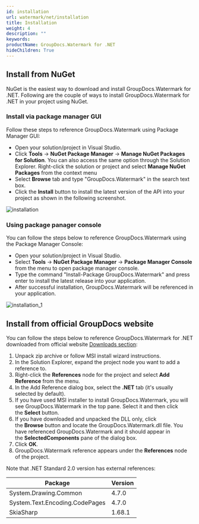 ```yaml
---
id: installation
url: watermark/net/installation
title: Installation
weight: 4
description: ""
keywords: 
productName: GroupDocs.Watermark for .NET
hideChildren: True
---
```

## Install from NuGet

NuGet is the easiest way to download and install GroupDocs.Watermark for .NET. Following are the couple of ways to install GroupDocs.Watermark for .NET in your project using NuGet.

### Install via package manager GUI

Follow these steps to reference GroupDocs.Watermark using Package Manager GUI:

* Open your solution/project in Visual Studio.
* Click **Tools** -> **NuGet Package Manager** -> **Manage NuGet Packages for Solution**. You can also access the same option through the Solution Explorer. Right-click the solution or project and select **Manage NuGet Packages** from the context menu
* Select **Browse** tab and type "GroupDocs.Watermark" in the search text box.
* Click the **Install** button to install the latest version of the API into your project as shown in the following screenshot.

![installation](/watermark/net/images/installation.png)

### Using package panager console

You can follow the steps below to reference GroupDocs.Watermark using the Package Manager Console:

* Open your solution/project in Visual Studio.
* Select **Tools** -> **NuGet Package Manager** -> **Package Manager Console** from the menu to open package manager console.
* Type the command "Install-Package GroupDocs.Watermark" and press enter to install the latest release into your application.
* After successful installation, GroupDocs.Watermark will be referenced in your application.

![installation_1](/watermark/net/images/installation_1.png)

## Install from official GroupDocs website

You can follow the steps below to reference GroupDocs.Watermark for .NET downloaded from official website [Downloads section](https://downloads.groupdocs.com/watermark/net):

1. Unpack zip archive or follow MSI install wizard instructions.
2. In the Solution Explorer, expand the project node you want to add a reference to.
3. Right-click the **References** node for the project and select **Add Reference** from the menu.
4. In the Add Reference dialog box, select the **.NET** tab (it's usually selected by default).
5. If you have used MSI installer to install GroupDocs.Watermark, you will see GroupDocs.Watermark in the top pane. Select it and then click the **Select** button.
6. If you have downloaded and unpacked the DLL only, click the **Browse** button and locate the GroupDocs.Watermark.dll file. You have referenced GroupDocs.Watermark and it should appear in the **SelectedComponents** pane of the dialog box.
7. Click **OK**.
8. GroupDocs.Watermark reference appears under the **References** node of the project.

Note that .NET Standard 2.0 version has external references:

| Package | Version |
| --- | --- |
| System.Drawing.Common | 4.7.0 |
| System.Text.Encoding.CodePages | 4.7.0 |
| SkiaSharp | 1.68.1 |
